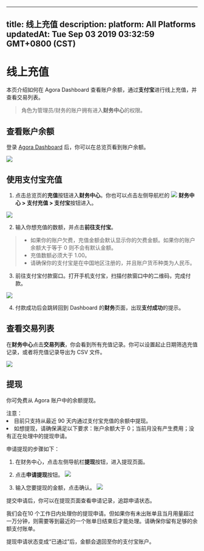 
---
title: 线上充值
description: 
platform: All Platforms
updatedAt: Tue Sep 03 2019 03:32:59 GMT+0800 (CST)
---
# 线上充值
本页介绍如何在 Agora Dashboard 查看账户余额，通过**支付宝**进行线上充值，并查看交易列表。

> 角色为管理员/财务的账户拥有进入**财务中心**的权限。

## 查看账户余额

登录  [Agora Dashboard](https://dashboard.agora.io/)  后，你可以在总览页看到账户余额。
  
![](https://web-cdn.agora.io/docs-files/1562665959826)

## 使用支付宝充值

1. 点击总览页的**充值**按钮进入**财务中心**。你也可以点击左侧导航栏的 ![](https://web-cdn.agora.io/docs-files/1562666103550) **财务中心 > 支付充值 > 支付宝**按钮进入。

![](https://web-cdn.agora.io/docs-files/1562666275283)

2. 输入你想充值的数额，并点击**前往支付宝**。

> - 如果你的账户欠费，充值金额会默认显示你的欠费金额。如果你的账户余额大于等于 0 则不会有默认金额。
> - 充值数额必须大于 1.00。
> - 请确保你的支付宝是在中国地区注册的，并且账户货币种类为人民币。

3. 前往支付宝付款窗口。打开手机支付宝，扫描付款窗口中的二维码，完成付款。

![](https://web-cdn.agora.io/docs-files/1562666593903)

4. 付款成功后会跳转回到 Dashboard 的**财务**页面，出现**支付成功**的提示。

## 查看交易列表

在**财务中心**点击**交易列表**，你会看到所有充值记录。你可以设置起止日期筛选充值记录，或者将充值记录导出为 CSV 文件。

![](https://web-cdn.agora.io/docs-files/1562666802803)

## 提现

你可免费从 Agora 账户中的余额提现。

<div class="alert note">注意：<li>目前只支持从最近 90 天内通过支付宝充值的余额中提现。</li><li>如想提现，请确保满足以下要求：账户余额大于 0；当前月没有产生费用；没有正在处理中的提现申请。</li></div>

申请提现的步骤如下：

1. 在财务中心，点击左侧导航栏**提现**按钮，进入提现页面。
 
2. 点击**申请提现**按钮。
![](https://web-cdn.agora.io/docs-files/1567481453021)

3. 输入您要提现的金额，点击确认。
![](https://web-cdn.agora.io/docs-files/1567481564978)

提交申请后，你可以在提现页面查看申请记录，追踪申请状态。

我们会在10 个工作日内处理你的提现申请。但如果你有未出账单且当月用量超过一万分钟，则需要等到最近的一个账单日结束后才能处理。请确保你留有足够的余额支付账单。

提现申请状态变成“已通过”后，金额会退回至你的支付宝账户。

